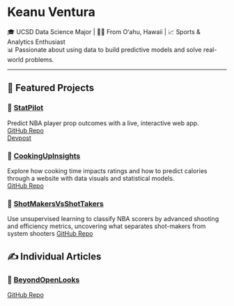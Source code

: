 # Keanu Ventura

🎓 UCSD Data Science Major | 🏄‍♂️ From Oʻahu, Hawaii | 📈 Sports & Analytics Enthusiast  
📊 Passionate about using data to build predictive models and solve real-world problems.

---

## 📂 Featured Projects

### 🏀 [StatPilot](https://statpilot-6cg9.onrender.com)  
Predict NBA player prop outcomes with a live, interactive web app.  
[GitHub Repo](https://github.com/KeanuVentura/statpilot)  
[Devpost](https://devpost.com/software/statpilot)

### 🍳 [CookingUpInsights](https://keanuventura.github.io/CookingUpInsights/)  
Explore how cooking time impacts ratings and how to predict calories through a website with data visuals and statistical models.  
[GitHub Repo](https://github.com/KeanuVentura/RecipeDataProject)

### 🧠 [ShotMakersVsShotTakers](link)
Use unsupervised learning to classify NBA scorers by advanced shooting and efficiency metrics, uncovering what separates shot-makers from system shooters
[GitHub Repo](https://github.com/KeanuVentura/ShotMakersVsShotTakers)

## ✍️ Individual Articles

### 🎯 [BeyondOpenLooks](link)

[GitHub Repo](https://github.com/KeanuVentura/BeyondOpenLooks)
